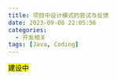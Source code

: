 ```yaml
---
title: 项目中设计模式的尝试与反馈
date: 2023-09-08 22:05:56
categories:
  - 开发相关
tags: [Java, Coding]
---
```


<mark>建设中</mark>
